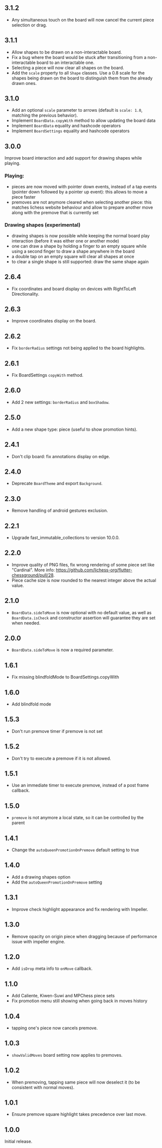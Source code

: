 ## 3.1.2

- Any simultaneous touch on the board will now cancel the current piece
  selection or drag.

## 3.1.1

- Allow shapes to be drawn on a non-interactable board.
- Fix a bug where the board would be stuck after transitioning from a
  non-interactable board to an interactable one.
- Selecting a piece will now clear all shapes on the board.
- Add the `scale` property to all `Shape` classes. Use a 0.8 scale for the
  shapes being drawn on the board to distinguish them from the already drawn
  ones.

## 3.1.0

- Add an optional `scale` parameter to arrows (default is `scale: 1.0`, matching the previous behavior).
- Implement `BoardData.copyWith` method to allow updating the board data
- Implement `BoardData` equality and hashcode operators
- Implement `BoardSettings` equality and hashcode operators

## 3.0.0

Improve board interaction and add support for drawing shapes while playing.

### Playing:
- pieces are now moved with pointer down events, instead of a tap events
  (pointer down followed by a pointer up event): this allows to move a piece
  faster
- premoves are not anymore cleared when selecting another piece: this matches lichess website behaviour and allow to prepare another move along with the premove that is currently set

### Drawing shapes (experimental)
- drawing shapes is now possible while keeping the normal board play interaction (before it was either one or another mode)
- one can draw a shape by holding a finger to an empty square while using a second finger to draw a shape anywhere in the board
- a double tap on an empty square will clear all shapes at once
- to clear a single shape is still supported: draw the same shape again

## 2.6.4

- Fix coordinates and board display on devices with RightToLeft Directionality.

## 2.6.3

- Improve coordinates display on the board.

## 2.6.2

- Fix `borderRadius` settings not being applied to the board highlights.

## 2.6.1

- Fix BoardSettings `copyWith` method.

## 2.6.0

- Add 2 new settings: `borderRadius` and `boxShadow`.

## 2.5.0

- Add a new shape type: piece (useful to show promotion hints).

## 2.4.1

- Don't clip board: fix annotations display on edge.

## 2.4.0

- Deprecate `BoardTheme` and export `Background`.

## 2.3.0

- Remove handling of android gestures exclusion.

## 2.2.1

- Upgrade fast_immutable_collections to version 10.0.0.

## 2.2.0

- Improve quality of PNG files, fix wrong rendering of some piece set like
  "Cardinal". More info: https://github.com/lichess-org/flutter-chessground/pull/28.
- Piece cache size is now rounded to the nearest integer above the actual value.

## 2.1.0

- `BoardData.sideToMove` is now optional with no default value, as well as
`BoardData.isCheck` and constructor assertion will guarantee they are set when
needed.

## 2.0.0

- `BoardData.sideToMove` is now a required parameter.

## 1.6.1

- Fix missing blindfoldMode to BoardSettings.copyWith

## 1.6.0

- Add blindfold mode

## 1.5.3

- Don't run premove timer if premove is not set

## 1.5.2

- Don't try to execute a premove if it is not allowed.

## 1.5.1

- Use an immediate timer to execute premove, instead of a post frame callback.

## 1.5.0

- `premove` is not anymore a local state, so it can be controlled by the parent

## 1.4.1

- Change the `autoQueenPromotionOnPremove` default setting to true

## 1.4.0

- Add a drawing shapes option
- Add the `autoQueenPromotionOnPremove` setting

## 1.3.1

- Improve check highlight appearance and fix rendering with Impeller.

## 1.3.0

- Remove opacity on origin piece when dragging because of performance issue with
  impeller engine.

## 1.2.0

- Add `isDrop` meta info to `onMove` callback.

## 1.1.0

- Add Caliente, Kiwen-Suwi and MPChess piece sets
- Fix promotion menu still showing when going back in moves history

## 1.0.4

- tapping one's piece now cancels premove.

## 1.0.3

- `showValidMoves` board setting now applies to premoves.

## 1.0.2

- When premoving, tapping same piece will now deselect it (to be consistent with
normal moves).

## 1.0.1

- Ensure premove square highlight takes precedence over last move.

## 1.0.0

Initial release.
